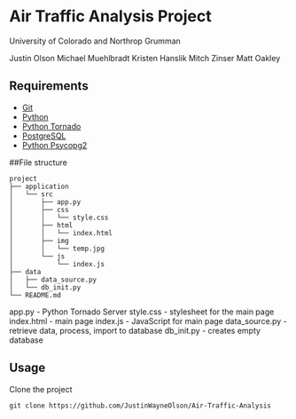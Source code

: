 Air Traffic Analysis Project 
============================
University of Colorado and Northrop Grumman

Justin Olson
Michael Muehlbradt
Kristen Hanslik
Mitch Zinser
Matt Oakley

## Requirements
 * [Git](http://git-scm.com/)
 * [Python](http://python.org/)
 * [Python Tornado](http://www.tornadoweb.org/en/stable/)
 * [PostgreSQL](https://www.postgresql.org/)
 * [Python Psycopg2](http://initd.org/psycopg/docs/) 

##File structure
```
project
├── application
│   └── src
│       ├── app.py
│       ├── css
│       │   └── style.css
│       ├── html
│       │   └── index.html
│       ├── img
│       │   └── temp.jpg
│       └── js
│           └── index.js
├── data
│   ├── data_source.py
│   └── db_init.py
└── README.md

```

app.py - Python Tornado Server
style.css - stylesheet for the main page
index.html - main page
index.js - JavaScript for main page
data\_source.py - retrieve data, process, import to database
db\_init.py - creates empty database 

## Usage

Clone the project

    git clone https://github.com/JustinWayneOlson/Air-Traffic-Analysis


